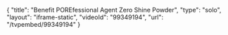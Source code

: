 {
    "title": "Benefit POREfessional Agent Zero Shine Powder",
    "type": "solo",
    "layout": "iframe-static",
    "videoId": "99349194",
    "url": "\/tvpembed\/99349194"
}